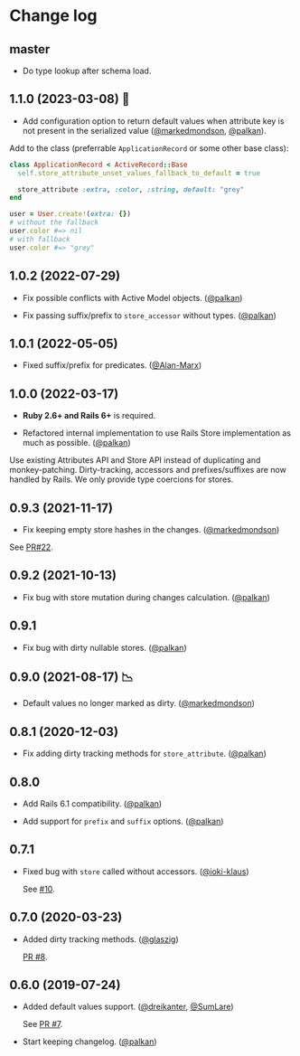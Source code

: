 # Change log

## master

- Do type lookup after schema load.

## 1.1.0 (2023-03-08) 🌷

- Add configuration option to return default values when attribute key is not present in the serialized value ([@markedmondson][], [@palkan][]).

Add to the class (preferrable `ApplicationRecord` or some other base class):

```ruby
class ApplicationRecord < ActiveRecord::Base
  self.store_attribute_unset_values_fallback_to_default = true

  store_attribute :extra, :color, :string, default: "grey"
end

user = User.create!(extra: {})
# without the fallback
user.color #=> nil
# with fallback
user.color #=> "grey"
```

## 1.0.2 (2022-07-29)

- Fix possible conflicts with Active Model objects. ([@palkan][])

- Fix passing suffix/prefix to `store_accessor` without types. ([@palkan][])

## 1.0.1 (2022-05-05)

- Fixed suffix/prefix for predicates. ([@Alan-Marx](https://github.com/Alan-Marx))

## 1.0.0 (2022-03-17)

- **Ruby 2.6+ and Rails 6+** is required.

- Refactored internal implementation to use Rails Store implementation as much as possible. ([@palkan][])

Use existing Attributes API and Store API instead of duplicating and monkey-patching. Dirty-tracking, accessors and prefixes/suffixes are now handled by Rails. We only provide type coercions for stores.

## 0.9.3 (2021-11-17)

- Fix keeping empty store hashes in the changes. ([@markedmondson][])

See [PR#22](https://github.com/palkan/store_attribute/pull/22).

## 0.9.2 (2021-10-13)

- Fix bug with store mutation during changes calculation. ([@palkan][])

## 0.9.1

- Fix bug with dirty nullable stores. ([@palkan][])

## 0.9.0 (2021-08-17) 📉

- Default values no longer marked as dirty. ([@markedmondson][])

## 0.8.1 (2020-12-03)

- Fix adding dirty tracking methods for `store_attribute`. ([@palkan][])

## 0.8.0

- Add Rails 6.1 compatibility. ([@palkan][])

- Add support for `prefix` and `suffix` options. ([@palkan][])

## 0.7.1

- Fixed bug with `store` called without accessors. ([@ioki-klaus][])

  See [#10](https://github.com/palkan/store_attribute/pull/10).

## 0.7.0 (2020-03-23)

- Added dirty tracking methods. ([@glaszig][])

  [PR #8](https://github.com/palkan/store_attribute/pull/8).

## 0.6.0 (2019-07-24)

- Added default values support. ([@dreikanter][], [@SumLare][])

  See [PR #7](https://github.com/palkan/store_attribute/pull/7).

- Start keeping changelog. ([@palkan][])

[@palkan]: https://github.com/palkan
[@dreikanter]: https://github.com/dreikanter
[@SumLare]: https://github.com/SumLare
[@glaszig]: https://github.com/glaszig
[@ioki-klaus]: https://github.com/ioki-klaus
[@markedmondson]: https://github.com/markedmondson
